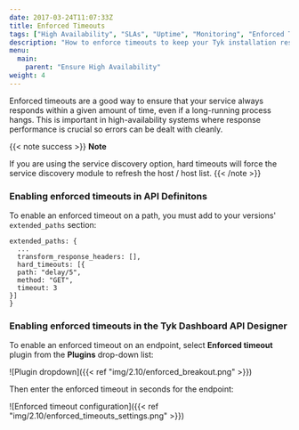 ```yaml
---
date: 2017-03-24T11:07:33Z
title: Enforced Timeouts
tags: ["High Availability", "SLAs", "Uptime", "Monitoring", "Enforced Timeouts"]
description: "How to enforce timeouts to keep your Tyk installation responding"
menu:
  main:
    parent: "Ensure High Availability"
weight: 4 
---
```


Enforced timeouts are a good way to ensure that your service always responds within a given amount of time, even if a long-running process hangs. This is important in high-availability systems where response performance is crucial so errors can be dealt with cleanly.

{{< note success >}}
**Note**  

If you are using the service discovery option, hard timeouts will force the service discovery module to refresh the host / host list.
{{< /note >}}


### Enabling enforced timeouts in API Definitons

To enable an enforced timeout on a path, you must add to your versions' `extended_paths` section:

```{.copyWrapper}
extended_paths: {
  ...
  transform_response_headers: [],
  hard_timeouts: [{
  path: "delay/5",
  method: "GET",
  timeout: 3
}]
}
```

### Enabling enforced timeouts in the Tyk Dashboard API Designer

To enable an enforced timeout on an endpoint, select **Enforced timeout** plugin from the **Plugins** drop-down list:

![Plugin dropdown]({{< ref "img/2.10/enforced_breakout.png" >}})

Then enter the enforced timeout in seconds for the endpoint:

![Enforced timeout configuration]({{< ref "img/2.10/enforced_timeouts_settings.png" >}})
